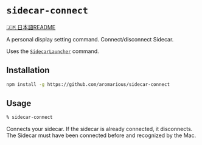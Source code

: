 # `sidecar-connect`

[🇯🇵 日本語README](readme.ja.md)

A personal display setting command. Connect/disconnect Sidecar.

Uses the [`SidecarLauncher`](https://github.com/Ocasio-J/SidecarLauncher) command.

## Installation

```sh
npm install -g https://github.com/aromarious/sidecar-connect
```

## Usage

```sh
% sidecar-connect
```
Connects your sidecar. If the sidecar is already connected, it disconnects. The Sidecar must have been connected before and recognized by the Mac.
